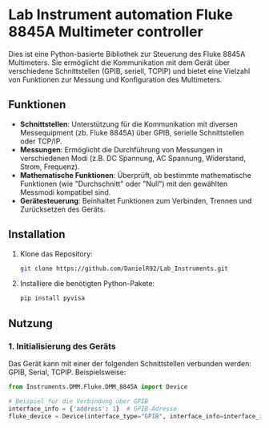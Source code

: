# Lab Instrument automation Fluke 8845A Multimeter controller

Dies ist eine Python-basierte Bibliothek zur Steuerung des Fluke 8845A Multimeters. Sie ermöglicht die Kommunikation mit dem Gerät über verschiedene Schnittstellen (GPIB, seriell, TCPIP) und bietet eine Vielzahl von Funktionen zur Messung und Konfiguration des Multimeters.

## Funktionen

- **Schnittstellen**: Unterstützung für die Kommunikation mit diversen Messequipment (zb. Fluke 8845A) über GPIB, serielle Schnittstellen oder TCP/IP.
- **Messungen**: Ermöglicht die Durchführung von Messungen in verschiedenen Modi (z.B. DC Spannung, AC Spannung, Widerstand, Strom, Frequenz).
- **Mathematische Funktionen**: Überprüft, ob bestimmte mathematische Funktionen (wie "Durchschnitt" oder "Null") mit den gewählten Messmodi kompatibel sind.
- **Gerätesteuerung**: Beinhaltet Funktionen zum Verbinden, Trennen und Zurücksetzen des Geräts.

## Installation

1. Klone das Repository:

    ```bash
    git clone https://github.com/DanielR92/Lab_Instruments.git
    ```

2. Installiere die benötigten Python-Pakete:

    ```bash
    pip install pyvisa
    ```

## Nutzung

### 1. Initialisierung des Geräts

Das Gerät kann mit einer der folgenden Schnittstellen verbunden werden: GPIB, Serial, TCPIP. Beispielsweise:

```python
from Instruments.DMM.Fluke.DMM_8845A import Device

# Beispiel für die Verbindung über GPIB
interface_info = {'address': 1}  # GPIB-Adresse
fluke_device = Device(interface_type="GPIB", interface_info=interface_info, ID=1)

